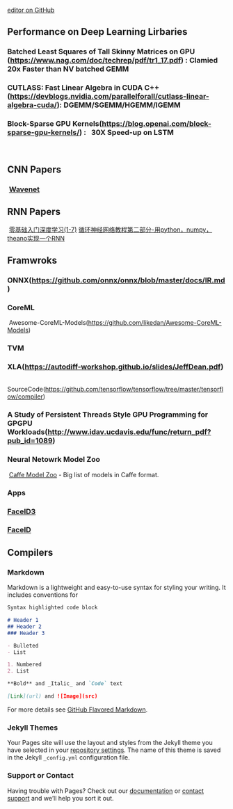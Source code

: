 [editor on GitHub](https://github.com/fsword73/jianyang.github.io/edit/master/index.md)

## Performance on Deep Learning Lirbaries 
### Batched Least Squares of Tall Skinny Matrices on GPU (https://www.nag.com/doc/techrep/pdf/tr1_17.pdf) : Clamied 20x Faster than NV batched GEMM
### CUTLASS: Fast Linear Algebra in CUDA C++(https://devblogs.nvidia.com/parallelforall/cutlass-linear-algebra-cuda/): DGEMM/SGEMM/HGEMM/IGEMM
### Block-Sparse GPU Kernels(https://blog.openai.com/block-sparse-gpu-kernels/) :   30X Speed-up on LSTM 
  
  

## CNN Papers 
###  [Wavenet](https://arxiv.org/pdf/1609.03499.pdf) 
## RNN Papers
  [零基础入门深度学习(1-7)](https://www.zybuluo.com/hanbingtao/note/433855)
  [循环神经网络教程第二部分-用python，numpy，theano实现一个RNN](https://zhuanlan.zhihu.com/p/22289383)
## Framwroks
### ONNX(https://github.com/onnx/onnx/blob/master/docs/IR.md)
### CoreML
  Awesome-CoreML-Models(https://github.com/likedan/Awesome-CoreML-Models)
### TVM
### XLA(https://autodiff-workshop.github.io/slides/JeffDean.pdf)
     SourceCode(https://github.com/tensorflow/tensorflow/tree/master/tensorflow/compiler)
### A Study of Persistent Threads Style GPU Programming for GPGPU Workloads(http://www.idav.ucdavis.edu/func/return_pdf?pub_id=1089)
### Neural Netowrk Model Zoo
  [Caffe Model Zoo](https://github.com/BVLC/caffe/wiki/Model-Zoo) - Big list of models in Caffe format.
### Apps
### [FaceID3](https://arxiv.org/abs/1502.00873)
### [FaceID](http://mmlab.ie.cuhk.edu.hk/pdf/YiSun_CVPR14.pdf)
## Compilers 



### Markdown
Markdown is a lightweight and easy-to-use syntax for styling your writing. It includes conventions for
```markdown
Syntax highlighted code block

# Header 1
## Header 2
### Header 3

- Bulleted
- List

1. Numbered
2. List

**Bold** and _Italic_ and `Code` text

[Link](url) and ![Image](src)
```

For more details see [GitHub Flavored Markdown](https://guides.github.com/features/mastering-markdown/).

### Jekyll Themes

Your Pages site will use the layout and styles from the Jekyll theme you have selected in your [repository settings](https://github.com/fsword73/jianyang.github.io/settings). The name of this theme is saved in the Jekyll `_config.yml` configuration file.

### Support or Contact

Having trouble with Pages? Check out our [documentation](https://help.github.com/categories/github-pages-basics/) or [contact support](https://github.com/contact) and we’ll help you sort it out.
